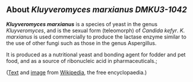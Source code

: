 About *Kluyveromyces marxianus DMKU3-1042* 
------------------------------------------



***Kluyveromyces marxianus*** is a species of yeast in the genus
*Kluyveromyces*, and is the sexual form (teleomorph) of *Candida kefyr*.
*K. marxianus* is used commercially to produce the lactase enzyme
similar to the use of other fungi such as those in the genus
Aspergillus.

It is produced as a nutritional yeast and bonding agent for fodder and
pet food, and as a source of ribonucleic acid in pharmaceuticals.;

([Text](http://en.wikipedia.org/wiki/Kluyveromyces_marxianus) and
[image](https://commons.wikimedia.org/wiki/File:Kluyveromyces_marxianus_colonies.jpg)
from [Wikipedia](http://en.wikipedia.org/), the free encyclopaedia.)
